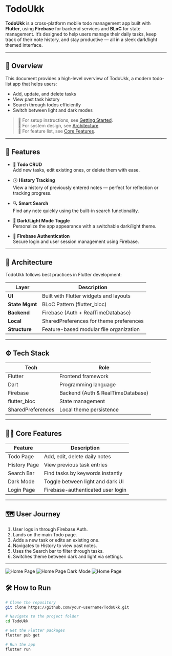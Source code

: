 # TodoUkk
**TodoUkk** is a cross-platform mobile todo management app built with **Flutter**, using **Firebase** for backend services and **BLoC** for state management. It’s designed to help users manage their daily tasks, keep track of their note history, and stay productive — all in a sleek dark/light themed interface.

---
## 🚀 Overview

This document provides a high-level overview of TodoUkk, a modern todo-list app that helps users:
- Add, update, and delete tasks
- View past task history
- Search through todos efficiently
- Switch between light and dark modes

> 📌 For setup instructions, see [Getting Started](#-how-to-run).  
> 📌 For system design, see [Architecture](#-architecture).  
> 📌 For feature list, see [Core Features](#-features).

---

## 📱 Features

- 📝 **Todo CRUD**  
  Add new tasks, edit existing ones, or delete them with ease.

- 🕓 **History Tracking**  
  View a history of previously entered notes — perfect for reflection or tracking progress.

- 🔍 **Smart Search**  
  Find any note quickly using the built-in search functionality.

- 🌙 **Dark/Light Mode Toggle**  
  Personalize the app appearance with a switchable dark/light theme.

- 🔐 **Firebase Authentication**  
  Secure login and user session management using Firebase.

---

## 🧩 Architecture

TodoUkk follows best practices in Flutter development:

| Layer           | Description                              |
|----------------|------------------------------------------|
| **UI**         | Built with Flutter widgets and layouts   |
| **State Mgmt** | BLoC Pattern (flutter_bloc)              |
| **Backend**    | Firebase (Auth + RealTimeDatabase)       |
| **Local**      | SharedPreferences for theme preferences  |
| **Structure**  | Feature-based modular file organization  |

---

## ⚙️ Tech Stack

| Tech           | Role                                      |
|----------------|-------------------------------------------|
| Flutter        | Frontend framework                        |
| Dart           | Programming language                      |
| Firebase       | Backend (Auth & RealTimeDatabase)         |
| flutter_bloc   | State management                          |
| SharedPreferences | Local theme persistence                |

---

## 🧑‍💻 Core Features

| Feature         | Description                                               |
|-----------------|-----------------------------------------------------------|
| Todo Page       | Add, edit, delete daily notes                             |
| History Page    | View previous task entries                                |
| Search Bar      | Find tasks by keywords instantly                          |
| Dark Mode       | Toggle between light and dark UI                          |
| Login Page      | Firebase-authenticated user login                         |

---

## 🗺️ User Journey

1. User logs in through Firebase Auth.
2. Lands on the main Todo page.
3. Adds a new task or edits an existing one.
4. Navigates to History to view past notes.
5. Uses the Search bar to filter through tasks.
6. Switches theme between dark and light via settings.

---

![Home Page](assets/screenshoot/2.jpg) ![Home Page Dark Mode](assets/screenshoot/1.jpg)
![Home Page](assets/screenshoot/1.jpg)
<!-- ![Home Page](assets/screenshoot/1.jpg)
![Home Page](assets/screenshoot/1.jpg) -->


## 🛠️ How to Run

```bash
# Clone the repository
git clone https://github.com/your-username/TodoUkk.git

# Navigate to the project folder
cd TodoUkk

# Get the Flutter packages
flutter pub get

# Run the app
flutter run
